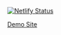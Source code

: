 [![Netlify Status](https://api.netlify.com/api/v1/badges/c9a78e53-418c-4b9a-93b6-4488c08d7a4f/deploy-status)](https://app.netlify.com/sites/vibrant-albattani-c7c491/deploys)

[Demo Site](https://supabase-blazor-todo.netlify.app)
